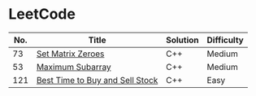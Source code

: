 
LeetCode
========

| No. | Title | Solution | Difficulty |
|---| ----- | -------- | ---------- |
|73|[Set Matrix Zeroes](https://leetcode.com/problems/set-matrix-zeroes/)  | C++ | Medium |
|53|[ Maximum Subarray](https://leetcode.com/problems/maximum-subarray/)|C++ | Medium |
|121|[Best Time to Buy and Sell Stock](https://leetcode.com/problems/best-time-to-buy-and-sell-stock/) | C++ | Easy |







